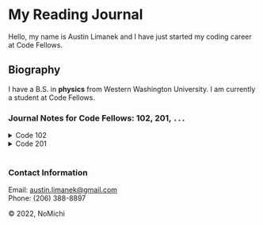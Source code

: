 # My Reading Journal

Hello, my name is Austin Limanek and I have just started my coding career at Code Fellows.

## Biography

I have a B.S. in **physics** from Western Washington University. I am currently a student at Code Fellows.

### Journal Notes for Code Fellows: 102, 201, `...`

<details>
<summary> Code 102 </summary>

- [Growth Mindset](growth.md)
- [Class 01: Learning Markdown](class01.md)
- [Class 02: Github, Slack, Remo, Canvas, and Visual Studio Code](class02.md)
- [Class 03: DVCS and Git](class03.md)
- [Class 04: HTML Wireframe and Basics](class04.md)
- [Class 05: CSS Introduction](class05.md)
- [Class 06: JS Intro and Computer Mechanics](class06.md)
- [Class 07: Operators and Functions](class07.md)
- [Class 08: Expressions and Loops](class08.md)

</details>

<details>
<summary> Code 201 </summary>

- [Class 01: Learning Markdown](class01201.md)

</details>

<br>

### Contact Information

Email: austin.limanek@gmail.com  
Phone: (206) 388-8897

&copy; 2022, NoMichi

